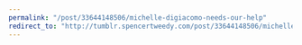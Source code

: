 ```yaml
---
permalink: "/post/33644148506/michelle-digiacomo-needs-our-help"
redirect_to: "http://tumblr.spencertweedy.com/post/33644148506/michelle-digiacomo-needs-our-help"
---
```

